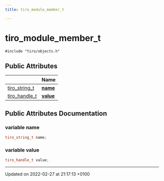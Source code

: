 ```yaml
---
title: tiro_module_member_t

---
```


# tiro_module_member_t






`#include "tiro/objects.h"`

## Public Attributes

|                | Name           |
| -------------- | -------------- |
| [tiro&#95;string&#95;t](/docs/api/files/def&#95;8h#typedef-tiro-string-t) | **[name](/docs/api/classes/structtiro__module__member__t#variable-name)**  |
| [tiro&#95;handle&#95;t](/docs/api/files/def&#95;8h#typedef-tiro-handle-t) | **[value](/docs/api/classes/structtiro__module__member__t#variable-value)**  |

## Public Attributes Documentation

### variable name

```cpp
tiro_string_t name;
```


### variable value

```cpp
tiro_handle_t value;
```


-------------------------------

Updated on 2022-02-27 at 21:17:13 +0100